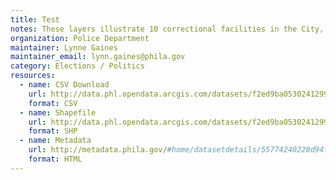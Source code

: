 ```yaml
---
title: Test
notes: These layers illustrate 10 correctional facilities in the City, administered by the Philadelphia Prisons System.
organization: Police Department
maintainer: Lynne Gaines
maintainer_email: lynn.gaines@phila.gov
category: Elections / Politics
resources:
  - name: CSV Download
    url: http://data.phl.opendata.arcgis.com/datasets/f2ed9ba05302412991176013eda47007_0.csv
    format: CSV
  - name: Shapefile
    url: http://data.phl.opendata.arcgis.com/datasets/f2ed9ba05302412991176013eda47007_0.zip
    format: SHP
  - name: Metadata
    url: http://metadata.phila.gov/#home/datasetdetails/55774240220d94f32b2107a6/representationdetails/56731bc259baa355023e2867/
    format: HTML
---
```

